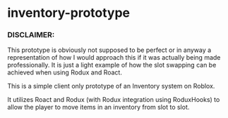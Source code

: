 # inventory-prototype

### DISCLAIMER:
This prototype is obviously not supposed to be perfect or in anyway a representation of how I would approach this if it was actually being made professionally. It is just a light example of how the slot swapping can be achieved when using Rodux and Roact.

This is a simple client only prototype of an Inventory system on Roblox.

It utilizes Roact and Rodux (with Rodux integration using RoduxHooks) to allow the player to move items in an inventory from slot to slot.
